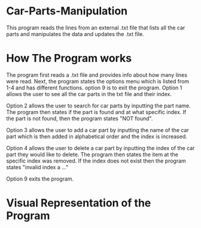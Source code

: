 # Car-Parts-Manipulation
This program reads the lines from an external .txt file that lists all the car parts and manipulates the data and updates the .txt file. 

# How The Program works
The program first reads a .txt file and provides info about how many lines were read. Next, the program states the options menu which is listed from 1-4 and has different functions. option 9 is to exit the program. 
Option 1 allows the user to see all the car parts in the txt file and their index.  

Option 2 allows the user to search for car parts by inputting the part name. The program then states if the part is found and at what specific index. If the part is not found, then the program states "NOT found". 

Option 3 allows the user to add a car part by inputting the name of the car part which is then added in alphabetical order and the index is increased. 

Option 4 allows the user to delete a car part by inputting the index of the car part they would like to delete. The program then states the item at the specific index was removed. If  the index does not exist then the program states "invalid index a ..."  

Option 9 exits the program. 

# Visual Representation of the Program 

